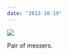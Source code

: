 ```yaml
---
date: "2013-10-19"
---
```


![](images/tumblr_muwujd7Z371r16syio1_1280-1024x576.jpg)

Pair of messers.

